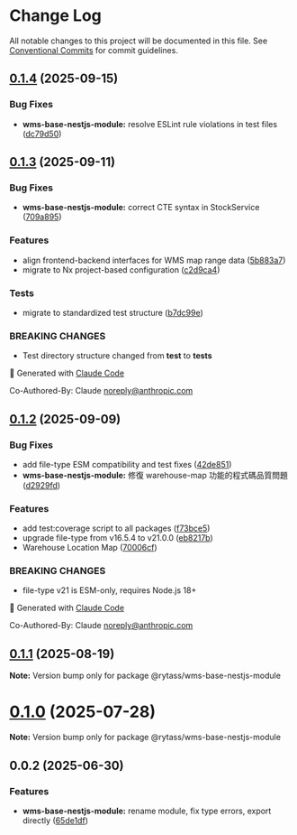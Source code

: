 # Change Log

All notable changes to this project will be documented in this file.
See [Conventional Commits](https://conventionalcommits.org) for commit guidelines.

## [0.1.4](https://github.com/Rytass/Utils/compare/@rytass/wms-base-nestjs-module@0.1.3...@rytass/wms-base-nestjs-module@0.1.4) (2025-09-15)

### Bug Fixes

- **wms-base-nestjs-module:** resolve ESLint rule violations in test files ([dc79d50](https://github.com/Rytass/Utils/commit/dc79d50fbb0ed9c8b82a23223b6018ff0246e119))

## [0.1.3](https://github.com/Rytass/Utils/compare/@rytass/wms-base-nestjs-module@0.1.2...@rytass/wms-base-nestjs-module@0.1.3) (2025-09-11)

### Bug Fixes

- **wms-base-nestjs-module:** correct CTE syntax in StockService ([709a895](https://github.com/Rytass/Utils/commit/709a895c4617cd997066cf3df11aa32843ac358f))

### Features

- align frontend-backend interfaces for WMS map range data ([5b883a7](https://github.com/Rytass/Utils/commit/5b883a7e69c9fab16cf426bf1becfabd3d4b5ba8))
- migrate to Nx project-based configuration ([c2d9ca4](https://github.com/Rytass/Utils/commit/c2d9ca46c00ace42bcbf69300dcc43a7346cb9aa))

### Tests

- migrate to standardized test structure ([b7dc99e](https://github.com/Rytass/Utils/commit/b7dc99ef85f5951480dfdae6198cefa252c15423))

### BREAKING CHANGES

- Test directory structure changed from **test** to **tests**

🤖 Generated with [Claude Code](https://claude.ai/code)

Co-Authored-By: Claude <noreply@anthropic.com>

## [0.1.2](https://github.com/Rytass/Utils/compare/@rytass/wms-base-nestjs-module@0.1.1...@rytass/wms-base-nestjs-module@0.1.2) (2025-09-09)

### Bug Fixes

- add file-type ESM compatibility and test fixes ([42de851](https://github.com/Rytass/Utils/commit/42de8515f7a111588206d9b2ffb7c20b382bb90d))
- **wms-base-nestjs-module:** 修復 warehouse-map 功能的程式碼品質問題 ([d2929fd](https://github.com/Rytass/Utils/commit/d2929fd15622228b1e4672e2bd08e89eaf61dc2c))

### Features

- add test:coverage script to all packages ([f73bce5](https://github.com/Rytass/Utils/commit/f73bce52024d453755824fa6af784f13da50061f))
- upgrade file-type from v16.5.4 to v21.0.0 ([eb8217b](https://github.com/Rytass/Utils/commit/eb8217b76c4a0d74061f782c082fd4183961bb12))
- Warehouse Location Map ([70006cf](https://github.com/Rytass/Utils/commit/70006cf1a3378f81b8d940609fa798d11e520884))

### BREAKING CHANGES

- file-type v21 is ESM-only, requires Node.js 18+

🤖 Generated with [Claude Code](https://claude.ai/code)

Co-Authored-By: Claude <noreply@anthropic.com>

## [0.1.1](https://github.com/Rytass/Utils/compare/@rytass/wms-base-nestjs-module@0.1.0...@rytass/wms-base-nestjs-module@0.1.1) (2025-08-19)

**Note:** Version bump only for package @rytass/wms-base-nestjs-module

# [0.1.0](https://github.com/Rytass/Utils/compare/@rytass/wms-base-nestjs-module@0.0.2...@rytass/wms-base-nestjs-module@0.1.0) (2025-07-28)

**Note:** Version bump only for package @rytass/wms-base-nestjs-module

## 0.0.2 (2025-06-30)

### Features

- **wms-base-nestjs-module:** rename module, fix type errors, export directly ([65de1df](https://github.com/Rytass/Utils/commit/65de1df6be2238aaf5a997413ac082e17bc708bd))
